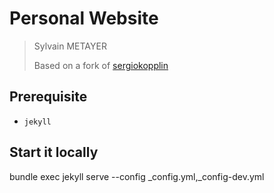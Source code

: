 # Personal Website

> Sylvain METAYER
>
> Based on a fork of [sergiokopplin](https://github.com/sergiokopplin/indigo)

## Prerequisite

- `jekyll`

## Start it locally

bundle exec jekyll serve --config _config.yml,_config-dev.yml
